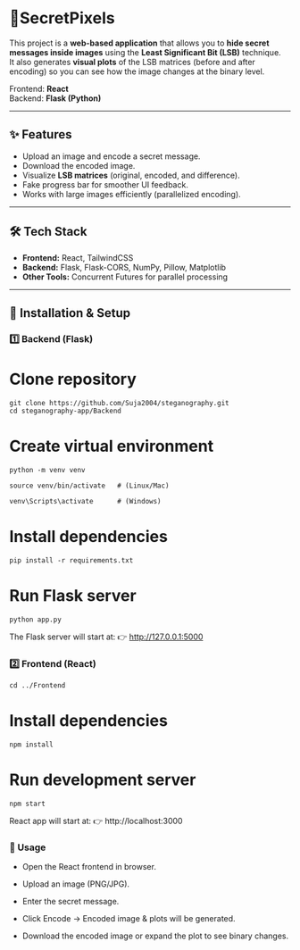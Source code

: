 # 🔐SecretPixels

This project is a **web-based application** that allows you to **hide secret messages inside images** using the **Least Significant Bit (LSB)** technique.  
It also generates **visual plots** of the LSB matrices (before and after encoding) so you can see how the image changes at the binary level.  

Frontend: **React**  
Backend: **Flask (Python)**  

---

## ✨ Features
- Upload an image and encode a secret message.  
- Download the encoded image.  
- Visualize **LSB matrices** (original, encoded, and difference).  
- Fake progress bar for smoother UI feedback.  
- Works with large images efficiently (parallelized encoding).  

---

## 🛠️ Tech Stack
- **Frontend:** React, TailwindCSS  
- **Backend:** Flask, Flask-CORS, NumPy, Pillow, Matplotlib  
- **Other Tools:** Concurrent Futures for parallel processing  

---

## 🚀 Installation & Setup

### 1️⃣ Backend (Flask)
# Clone repository
```
git clone https://github.com/Suja2004/steganography.git
cd steganography-app/Backend
```

# Create virtual environment
```
python -m venv venv
```

```
source venv/bin/activate   # (Linux/Mac)
```

```
venv\Scripts\activate      # (Windows)
```


# Install dependencies
```
pip install -r requirements.txt
```

# Run Flask server
```
python app.py
```

The Flask server will start at:
👉 http://127.0.0.1:5000

### 2️⃣ Frontend (React)
```
cd ../Frontend
```

# Install dependencies
```
npm install
```

# Run development server
```
npm start
```

React app will start at:
👉 http://localhost:3000


### 📸 Usage

* Open the React frontend in browser.

* Upload an image (PNG/JPG).

* Enter the secret message.

* Click Encode → Encoded image & plots will be generated.

* Download the encoded image or expand the plot to see binary changes.